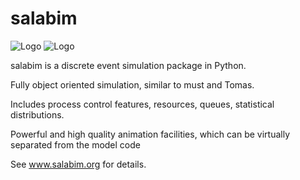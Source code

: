 # salabim
![Logo](http://salabim.org/x.jpg)
![Logo](http://images.boomsbeat.com/data/images/full/3006/baby-panda_4-jpg.jpg)


salabim is a discrete event simulation package in Python.

Fully object oriented simulation, similar to must and Tomas.

Includes process control features, resources, queues, statistical distributions.

Powerful and high quality animation facilities, which can be virtually separated from the model code

See www.salabim.org for details. 
